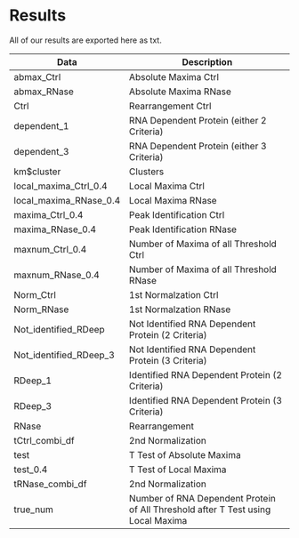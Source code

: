 # Results

All of our results are exported here as txt. 

| Data | Description |
| ------ | ------ | 
| abmax_Ctrl | Absolute Maxima Ctrl |
| abmax_RNase | Absolute Maxima RNase |
| Ctrl | Rearrangement Ctrl |
| dependent_1 | RNA Dependent Protein (either 2 Criteria) |
| dependent_3 | RNA Dependent Protein (either 3 Criteria) |
| km$cluster | Clusters |
| local_maxima_Ctrl_0.4 | Local Maxima Ctrl |
| local_maxima_RNase_0.4 | Local Maxima RNase |
| maxima_Ctrl_0.4 | Peak Identification Ctrl |
| maxima_RNase_0.4 | Peak Identification RNase |
| maxnum_Ctrl_0.4 | Number of Maxima of all Threshold Ctrl | 
| maxnum_RNase_0.4 | Number of Maxima of all Threshold RNase |
| Norm_Ctrl | 1st Normalzation Ctrl |
| Norm_RNase | 1st Normalzation RNase |
| Not_identified_RDeep | Not Identified RNA Dependent Protein (2 Criteria) |
| Not_identified_RDeep_3 | Not Identified RNA Dependent Protein (3 Criteria) |
| RDeep_1 | Identified RNA Dependent Protein (2 Criteria) |
| RDeep_3 | Identified RNA Dependent Protein (3 Criteria) |
| RNase | Rearrangement |
| tCtrl_combi_df | 2nd Normalization |
| test | T Test of Absolute Maxima |
| test_0.4 | T Test of Local Maxima |
| tRNase_combi_df | 2nd Normalization |
| true_num | Number of RNA Dependent Protein of All Threshold after T Test using Local Maxima |